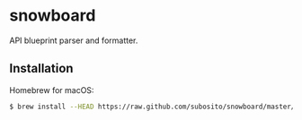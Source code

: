 # snowboard

API blueprint parser and formatter.

## Installation

Homebrew for macOS:

```sh
$ brew install --HEAD https://raw.github.com/subosito/snowboard/master/tools/homebrew/snowboard.rb
```

